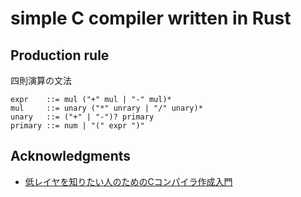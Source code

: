 # simple C compiler written in Rust

## Production rule
四則演算の文法
```
expr    ::= mul ("+" mul | "-" mul)*
mul     ::= unary ("*" unrary | "/" unary)*
unary   ::= ("+" | "-")? primary
primary ::= num | "(" expr ")"
```

## Acknowledgments
- [低レイヤを知りたい人のためのCコンパイラ作成入門](https://www.sigbus.info/compilerbook)
